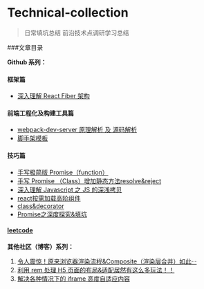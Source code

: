 # Technical-collection

> 日常填坑总结
> 前沿技术点调研学习总结

###文章目录

**Github 系列：**

#### 框架篇

- [深入理解 React Fiber 架构](./react-fiber/README.md)

#### 前端工程化及构建工具篇
- [webpack-dev-server 原理解析 及 源码解析](./webpack-dev-server/README.md)
- [脚手架模板](https://github.com/dylan-farm/cli-demo)


#### 技巧篇

- [手写极简版 Promise（function）](./MyPromise/MyPromise.js)
- [手写 Promise （Class）增加静态方法resolve&reject](./MyPromiseClass/MyPromise.js)
- [深入理解 Javascript 之 JS 的深浅拷贝](./objCopy/objCopy.js)
- [react按需加载高阶组件](./AsyncComponent/AsyncComponent.js)
- [class&decorator](./class&decorator/class&decorator.md)
- [Promise之深度探究&填坑](./Promise/README.md)

#### [leetcode](./leetcode)

**其他社区（博客）系列：**

1. [令人震惊！原来浏览器渲染流程&Composite（渲染层合并）如此···](https://segmentfault.com/a/1190000014520786)
2. [利用 rem 处理 H5 页面的布局&适配居然有这么多玩法！！](https://segmentfault.com/a/1190000012804903)
3. [解决各种情况下的 iframe 高度自适应内容](https://segmentfault.com/a/1190000011507804)
